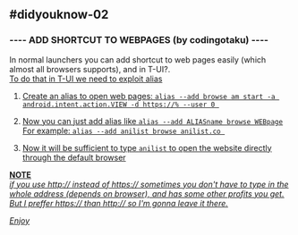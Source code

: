 ## #didyouknow-02


### ---- ADD SHORTCUT TO WEBPAGES (by  codingotaku) ----

In normal launchers you can add shortcut to web pages easily  (which almost all browsers supports), and in T-UI?.<br>
<u>To do that in T-UI we need to exploit alias<u>

1) Create an alias to open web pages:
`alias --add browse am start -a android.intent.action.VIEW -d https://% --user 0 `

2) Now you can just add alias like
`alias --add ALIASname browse WEBpage`<br>
For example: `alias --add anilist browse anilist.co `


3) Now it will be sufficient to type `anilist` to open the website directly through the default browser  

**NOTE**<br>
<i>if you use http:// instead of https:// sometimes you don't have to type in the whole address (depends on browser),<i>
<i>and has some other profits you get. But I preffer https:// than http:// so I'm gonna leave it there.<i>

Enjoy
